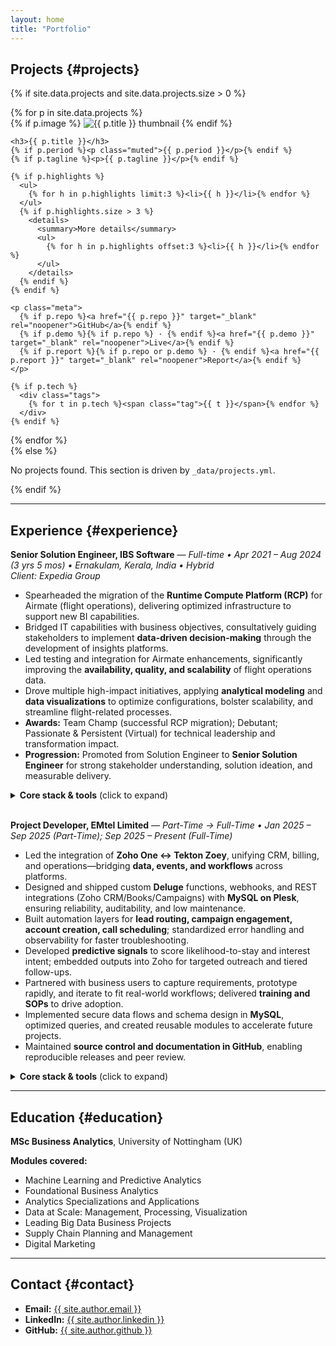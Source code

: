 ```yaml
---
layout: home
title: "Portfolio"
---
```


## Projects {#projects}

{% if site.data.projects and site.data.projects.size > 0 %}
<div class="grid">
  {% for p in site.data.projects %}
  <div class="card">
    {% if p.image %}
      <img class="thumb"
           src="{{ p.image | relative_url }}"
           alt="{{ p.title }} thumbnail"
           loading="lazy" decoding="async">
    {% endif %}

    <h3>{{ p.title }}</h3>
    {% if p.period %}<p class="muted">{{ p.period }}</p>{% endif %}
    {% if p.tagline %}<p>{{ p.tagline }}</p>{% endif %}

    {% if p.highlights %}
      <ul>
        {% for h in p.highlights limit:3 %}<li>{{ h }}</li>{% endfor %}
      </ul>
      {% if p.highlights.size > 3 %}
        <details>
          <summary>More details</summary>
          <ul>
            {% for h in p.highlights offset:3 %}<li>{{ h }}</li>{% endfor %}
          </ul>
        </details>
      {% endif %}
    {% endif %}

    <p class="meta">
      {% if p.repo %}<a href="{{ p.repo }}" target="_blank" rel="noopener">GitHub</a>{% endif %}
      {% if p.demo %}{% if p.repo %} · {% endif %}<a href="{{ p.demo }}" target="_blank" rel="noopener">Live</a>{% endif %}
      {% if p.report %}{% if p.repo or p.demo %} · {% endif %}<a href="{{ p.report }}" target="_blank" rel="noopener">Report</a>{% endif %}
    </p>

    {% if p.tech %}
      <div class="tags">
        {% for t in p.tech %}<span class="tag">{{ t }}</span>{% endfor %}
      </div>
    {% endif %}
  </div>
  {% endfor %}
</div>
{% else %}
<p class="muted">No projects found. This section is driven by <code>_data/projects.yml</code>.</p>
{% endif %}

---

## Experience {#experience}

**Senior Solution Engineer, IBS Software** — _Full-time • Apr 2021 – Aug 2024 (3 yrs 5 mos) • Ernakulam, Kerala, India • Hybrid_  
_Client: Expedia Group_

- Spearheaded the migration of the **Runtime Compute Platform (RCP)** for Airmate (flight operations), delivering optimized infrastructure to support new BI capabilities.  
- Bridged IT capabilities with business objectives, consultatively guiding stakeholders to implement **data-driven decision-making** through the development of insights platforms.  
- Led testing and integration for Airmate enhancements, significantly improving the **availability, quality, and scalability** of flight operations data.  
- Drove multiple high-impact initiatives, applying **analytical modeling** and **data visualizations** to optimize configurations, bolster scalability, and streamline flight-related processes.  
- **Awards:** Team Champ (successful RCP migration); Debutant; Passionate & Persistent (Virtual) for technical leadership and transformation impact.  
- **Progression:** Promoted from Solution Engineer to **Senior Solution Engineer** for strong stakeholder understanding, solution ideation, and measurable delivery.

<details>
<summary><strong>Core stack & tools</strong> (click to expand)</summary>

**Full-Stack & Languages:** Core Java, Kotlin, Python, JavaScript, React.js  
**Cloud & DevOps:** AWS, Kubernetes, Docker, Jenkins, Spinnaker, GitHub Actions  
**Data & DB:** SQL  
**Practices:** Project management, problem solving, business analysis, GitHub/CI/CD
</details>

<br/>

**Project Developer, EMtel Limited** — _Part-Time → Full-Time • Jan 2025 – Sep 2025 (Part-Time); Sep 2025 – Present (Full-Time)_  

- Led the integration of **Zoho One ↔ Tekton Zoey**, unifying CRM, billing, and operations—bridging **data, events, and workflows** across platforms.  
- Designed and shipped custom **Deluge** functions, webhooks, and REST integrations (Zoho CRM/Books/Campaigns) with **MySQL on Plesk**, ensuring reliability, auditability, and low maintenance.  
- Built automation layers for **lead routing, campaign engagement, account creation, call scheduling**; standardized error handling and observability for faster troubleshooting.  
- Developed **predictive signals** to score likelihood-to-stay and interest intent; embedded outputs into Zoho for targeted outreach and tiered follow-ups.  
- Partnered with business users to capture requirements, prototype rapidly, and iterate to fit real-world workflows; delivered **training and SOPs** to drive adoption.  
- Implemented secure data flows and schema design in **MySQL**, optimized queries, and created reusable modules to accelerate future projects.  
- Maintained **source control and documentation in GitHub**, enabling reproducible releases and peer review.

<details>
<summary><strong>Core stack & tools</strong> (click to expand)</summary>

**Platforms:** Zoho One, Tekton Zoey, Plesk  
**Languages:** Deluge, Python, SQL (MySQL), PHP, HTML/CSS/JavaScript  
**Integration:** REST APIs, webhooks, OAuth, error/exception handling, idempotency  
**DevOps/Tools:** GitHub, logging/monitoring, documentation & SOPs  
**Business:** Stakeholder management, requirements elicitation, user training, process redesign
</details>

---

## Education {#education}

**MSc Business Analytics**, University of Nottingham (UK)

**Modules covered:**
- Machine Learning and Predictive Analytics  
- Foundational Business Analytics  
- Analytics Specializations and Applications  
- Data at Scale: Management, Processing, Visualization  
- Leading Big Data Business Projects  
- Supply Chain Planning and Management  
- Digital Marketing

---

## Contact {#contact}

- **Email:** <a href="mailto:{{ site.author.email }}">{{ site.author.email }}</a>  
- **LinkedIn:** <a href="{{ site.author.linkedin }}" target="_blank" rel="noopener">{{ site.author.linkedin }}</a>  
- **GitHub:** <a href="{{ site.author.github }}" target="_blank" rel="noopener">{{ site.author.github }}</a>
